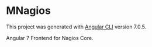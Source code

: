 # MNagios

This project was generated with [Angular CLI](https://github.com/angular/angular-cli) version 7.0.5.

Angular 7 Frontend for Nagios Core.